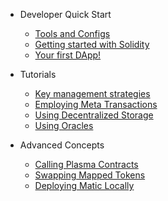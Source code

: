 * Developer Quick Start
  * [Tools and Configs](tools.md)
  * [Getting started with Solidity](solidity.md)
  * [Your first DApp!](dapp.md)

* Tutorials
  * [Key management strategies](tutorial-key-management.md)
  * [Employing Meta Transactions](tutorial-metatransactions.md)
  * [Using Decentralized Storage](tutorial-decentralized-storage.md)
  * [Using Oracles](tutorial-oracles.md)

* Advanced Concepts
  * [Calling Plasma Contracts](advanced-calling.md)
  * [Swapping Mapped Tokens](advanced-swapping-tokens.md)
  * [Deploying Matic Locally](advanced-deploying-locally.md)